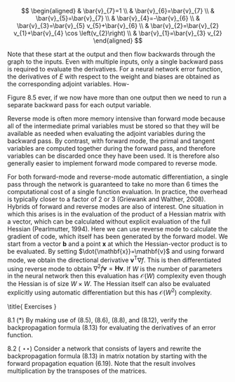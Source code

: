 $$
\begin{aligned}
& \bar{v}_{7}=1 \\
& \bar{v}_{6}=\bar{v}_{7} \\
& \bar{v}_{5}=\bar{v}_{7} \\
& \bar{v}_{4}=-\bar{v}_{6} \\
& \bar{v}_{3}=\bar{v}_{5} v_{5}+\bar{v}_{6} \\
& \bar{v}_{2}=\bar{v}_{2} v_{1}+\bar{v}_{4} \cos \left(v_{2}\right) \\
& \bar{v}_{1}=\bar{v}_{3} v_{2}
\end{aligned}
$$

Note that these start at the output and then flow backwards through the graph to the inputs. Even with multiple inputs, only a single backward pass is required to evaluate the derivatives. For a neural network error function, the derivatives of $E$ with respect to the weight and biases are obtained as the corresponding adjoint variables. How-

Figure 8.5 ever, if we now have more than one output then we need to run a separate backward pass for each output variable.

Reverse mode is often more memory intensive than forward mode because all of the intermediate primal variables must be stored so that they will be available as needed when evaluating the adjoint variables during the backward pass. By contrast, with forward mode, the primal and tangent variables are computed together during the forward pass, and therefore variables can be discarded once they have been used. It is therefore also generally easier to implement forward mode compared to reverse mode.

For both forward-mode and reverse-mode automatic differentiation, a single pass through the network is guaranteed to take no more than 6 times the computational cost of a single function evaluation. In practice, the overhead is typically closer to a factor of 2 or 3 (Griewank and Walther, 2008). Hybrids of forward and reverse modes are also of interest. One situation in which this arises is in the evaluation of the product of a Hessian matrix with a vector, which can be calculated without explicit evaluation of the full Hessian (Pearlmutter, 1994). Here we can use reverse mode to calculate the gradient of code, which itself has been generated by the forward model. We start from a vector $\mathbf{b}$ and a point $\mathbf{x}$ at which the Hessian-vector product is to be evaluated. By setting $\dot{\mathbf{x}}=\mathbf{v}$ and using forward mode, we obtain the directional derivative $\mathbf{v}^{\mathrm{T}} \nabla f$. This is then differentiated using reverse mode to obtain $\nabla^{2} f \mathbf{v}=\mathbf{H v}$. If $W$ is the number of parameters in the neural network then this evaluation has $\mathcal{O}(W)$ complexity even though the Hessian is of size $W \times W$. The Hessian itself can also be evaluated explicitly using automatic differentiation but this has $\mathcal{O}\left(W^{2}\right)$ complexity.

\title{
Exercises
}

8.1 (*) By making use of (8.5), (8.6), (8.8), and (8.12), verify the backpropagation formula (8.13) for evaluating the derivatives of an error function.

8.2 ( $\star \star)$ Consider a network that consists of layers and rewrite the backpropagation formula (8.13) in matrix notation by starting with the forward propagation equation (6.19). Note that the result involves multiplication by the transposes of the matrices.